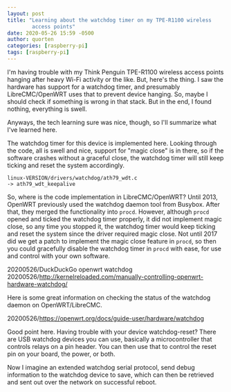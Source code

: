 ```yaml
---
layout: post
title: "Learning about the watchdog timer on my TPE-R1100 wireless
        access points"
date: 2020-05-26 15:59 -0500
author: quorten
categories: [raspberry-pi]
tags: [raspberry-pi]
---
```


I'm having trouble with my Think Penguin TPE-R1100 wireless access
points hanging after heavy Wi-Fi activity or the like.  But, here's
the thing.  I saw the hardware has support for a watchdog timer, and
presumably LibreCMC/OpenWRT uses that to prevent device hanging.  So,
maybe I should check if something is wrong in that stack.  But in the
end, I found nothing, everything is swell.

Anyways, the tech learning sure was nice, though, so I'll summarize
what I've learned here.

The watchdog timer for this device is implemented here.  Looking
through the code, all is swell and nice, support for "magic close" is
in there, so if the software crashes without a graceful close, the
watchdog timer will still keep ticking and reset the system
accordingly.

```
linux-VERSION/drivers/watchdog/ath79_wdt.c
-> ath79_wdt_keepalive
```

<!-- more -->

So, where is the code implementation in LibreCMC/OpenWRT?  Until 2013,
OpenWRT previously used the watchdog daemon tool from Busybox.  After
that, they merged the functionality into `procd`.  However, although
`procd` opened and ticked the watchdog timer properly, it did not
implement magic close, so any time you stopped it, the watchdog timer
would keep ticking and reset the system since the driver required
magic close.  Not until 2017 did we get a patch to implement the magic
close feature in `procd`, so then you could gracefully disable the
watchdog timer in `procd` with ease, for use and control with your own
software.

20200526/DuckDuckGo openwrt watchdog  
20200526/http://kernelreloaded.com/manually-controlling-openwrt-hardware-watchdog/

Here is some great information on checking the status of the watchdog
daemon on OpenWRT/LibreCMC.

20200526/https://openwrt.org/docs/guide-user/hardware/watchdog

Good point here.  Having trouble with your device watchdog-reset?
There are USB watchdog devices you can use, basically a
microcontroller that controls relays on a pin header.  You can then
use that to control the reset pin on your board, the power, or both.

Now I imagine an extended watchdog serial protocol, send debug
information to the watchdog device to save, which can then be
retrieved and sent out over the network on successful reboot.
